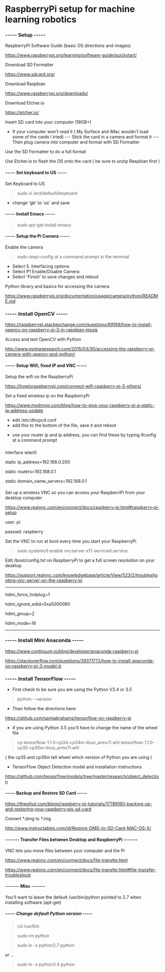 # RaspberryPi setup for machine learning robotics 


### -----     Setup     -----

RaspberryPi Software Guide (basic OS directions and images) 

https://www.raspberrypi.org/learning/software-guide/quickstart/



Download SD Formatter

https://www.sdcard.org/



Download Raspbian

https://www.raspberrypi.org/downloads/


Download Etcher.io

https://etcher.io/


Insert SD card into your computer (16GB+)

- If your computer won't read it ( My Surface and iMac wouldn't load some of the cards I tried)
--- Stick the card in a camera and format it
--- Then plug camera into computer and format with SD Formatter


Use the SD Formatter to do a full format

Use Etcher.io to flash the OS onto the card ( be sure to unzip Raspbian first )



#### -----    Set keyboard to US     -----


Set Keyboard to US
> sudo vi /ect/default/keyboard
- change 'gb' to 'us' and save


#### -----     Install Emacs     -----

> sudo apt-get install emacs



#### -----     Setup the Pi Camera    -----

Enable the camera
> sudo raspi-config at a command prompt in the terminal
- Select 5. Interfacing options
- Select P1 Enable/Disable Camera
- Select 'Finish' to save changes and reboot


Python library and basics for accessing the camera

https://www.raspberrypi.org/documentation/usage/camera/python/README.md


### -----     Install OpenCV     -----

https://raspberrypi.stackexchange.com/questions/69169/how-to-install-opencv-on-raspberry-pi-3-in-raspbian-jessie


Access and test OpenCV with Python

http://www.pyimagesearch.com/2015/03/30/accessing-the-raspberry-pi-camera-with-opencv-and-python/


#### -----     Setup  Wifi, fixed IP and VNC   -----

Setup the wifi on the RaspberryPi

https://howtoraspberrypi.com/connect-wifi-raspberry-pi-3-others/


Set a fixed wireless ip on the RaspberryPi

https://www.modmypi.com/blog/how-to-give-your-raspberry-pi-a-static-ip-address-update



- edit /etc/dhcpcd.conf 
- add this to the bottom of the file, save it and reboot
* use your router ip and ip address, you can find these by typing ifconfig at a command prompt

#####

interface wlan0

static ip_address=192.168.0.200

static routers=192.168.0.1

static domain_name_servers=192.168.0.1

####


Set up a wireless VNC so you can access your RaspberriPi from your desktop computer

https://www.realvnc.com/en/connect/docs/raspberry-pi.html#raspberry-pi-setup

user: pi

passwd: raspberry



Set the VNC to run at boot every time you start your RaspberryPi

> sudo systemctl enable vncserver-x11-serviced.service



Edit /boot/config.txt on RaspberryPi to get a full screen resolution on your desktop

https://support.realvnc.com/knowledgebase/article/View/523/2/troubleshooting-vnc-server-on-the-raspberry-pi

----

hdmi_force_hotplug=1

hdmi_ignore_edid=0xa5000080

hdmi_group=2

hdmi_mode=16

----


### -----     Install Mini Anaconda     -----

https://www.continuum.io/blog/developer/anaconda-raspberry-pi

https://stackoverflow.com/questions/39371772/how-to-install-anaconda-on-raspberry-pi-3-model-b


### -----     Install TensorFlow     -----

- First check to be sure you are using the Python V3.4 or 3.5

> python --version

- Then follow the directions here:

https://github.com/samjabrahams/tensorflow-on-raspberry-pi

- if you are using Python 3.5 you'll have to change the name of the wheel file
> cp tensorflow-1.1.0-cp34-cp34m-linux_armv7l.whl tensorflow-1.1.0-cp35-cp35m-linux_armv7l.whl

( the cp35 and cp35m tell wheel which version of Python you are using )

- TensorFlow Object Detection model and installation instructions

https://github.com/tensorflow/models/tree/master/research/object_detection



#### -----     Backup and Restore SD Card   -----

https://thepihut.com/blogs/raspberry-pi-tutorials/17789160-backing-up-and-restoring-your-raspberry-pis-sd-card

Convert *.dmg to *.img

http://www.instructables.com/id/Restore-DMG-to-SD-Card-MAC-OS-X/


#### -------     Transfer Files between Desktop and RaspberryPi     -------

VNC lets you move files between your computer and the Pi

https://www.realvnc.com/en/connect/docs/file-transfer.html

https://www.realvnc.com/en/connect/docs/file-transfer.html#file-transfer-troubleshoot


#### -------     Misc     -------

You'll want to leave the default /usr/bin/python pointed to 2.7 when installing software (apt-get)


##### -----     Change default Python version     -----

> cd /usr/bin

> sudo rm python

> sudo ln -s python2.7 python

or ...

> sudo ln -s python3.4 python




